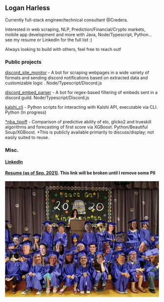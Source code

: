 ## Logan Harless
Currently full-stack engineer/technical consultant @Credera.

Interested in web scraping, NLP, Prediction/Financial/Crypto markets, mobile app development and more with
Java, Node/Typescript, Python... see my resume or LinkedIn for the full list :)

Always looking to build with others, feel free to reach out!


### Public projects
[discord_site_monitor](https://github.com/EllAchE/discord_site_monitor) - A bot for scraping webpages in a wide variety
of formats and sending discord notifications based on extracted data and customizable logic . Node/Typescript/Discord.js

[discord_embed_parser](https://github.com/EllAchE/discord_embed_parser) - A bot for regex-based filtering of embeds
sent in a discord guild. Node/Typescript/Discord.js

[kalshi_cli](https://github.com/EllAchE/kalshi_cli) - Python scripts for interacting with Kalshi API, executable
via CLI. Python (In progress)

[*nba_tipoff](https://github.com/EllAchE/nba-tipoff-scraper) - Comparison of predictive ability of elo, glicko2 and
trueskill algorithms and forecasting of first score via XGBoost. Python/Beautiful Soup/XGBoost.
*This is publicly available primarily to discuss/display; not easily suited to reuse.

### Misc.

#### [LinkedIn](https://www.linkedin.com/in/logan-harless/)
#### [Resume (as of Sep. 2021)](./LH_resume_Sep2021_no_pii.pdf). This link will be broken until I remove some PII

![alt text](./grad.jpg)